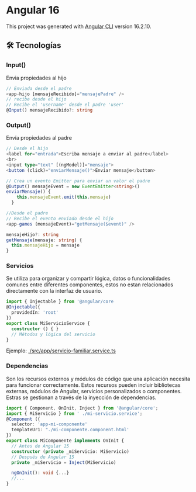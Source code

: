 # Angular 16

This project was generated with [Angular CLI](https://github.com/angular/angular-cli) version 16.2.10.

## 🛠️ Tecnologías
### Input()
Envia propiedades al hijo
```typescript
// Enviada desde el padre
<app-hijo [mensajeRecibido]="mensajePadre" />
// recibe desde el hijo
// Recibe el 'username' desde el padre 'user'
@Input() mensajeRecibido?: string
```

### Output()
Envía propiedades al padre
```typescript
// Desde el hijo
<label for="entrada">Escriba mensaje a enviar al padre</label>
<br>
<input type="text" [(ngModel)]="mensaje">
<button (click)="enviarMensaje()">Enviar mensaje</button>

// Crea un evento Emitter para enviar un valor el padre 
@Output() mensajeEvent = new EventEmitter<string>()
enviarMensaje() {
    this.mensajeEvent.emit(this.mensaje)
  }

//Desde el padre
// Recibe el evento enviado desde el hijo
<app-games (mensajeEvent)="getMensaje($event)" />

mensajeHijo?: string
getMensaje(mensaje: string) {
  this.mensajeHijo = mensaje
}
```

### Servicios
Se utiliza para organizar y compartir lógica, datos o funcionalidades comunes entre diferentes componentes, estos no estan relacionados directamente con la interfaz de usuario.
```typescript
import { Injectable } from '@angular/core
@Injectable({
  providedIn: 'root'
})
export class MiServicioService {
  constructor () { }
  // Métodos y lógica del servicio
}
```
Ejemplo: [./src/app/servicio-familiar.service.ts](./src/app/servicio-familiar.service.ts)

### Dependencias
Son los recursos externos y módulos de código que una aplicación necesita para funcionar correctamente. Estos recursos pueden incluir bibliotecas externas, módulos de Angular, servicios personalizados o componentes. Estras se gestionan a través de la inyección de dependencias.

```typescript
import { Component, OnInit, Inject } from '@angular/core';
import { MiServicio } from ' ./mi-servicio.service';
@Component ({ 
  selector: 'app-mi-componente'
  templateUr1: "./mi-componente.component.html'
})
export class MiComponente implements OnInit {
  // Antes de Angular 15
  constructor (private _miServicio: MiServicio)
  // Después de Angular 15
  private _miServicio = Inject(MiServicio)

  ngOnInit(): void {...}
  //...
}
```

